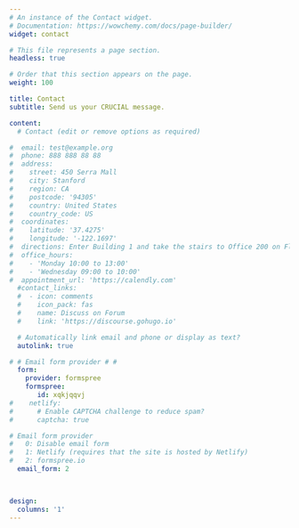 ```yaml
---
# An instance of the Contact widget.
# Documentation: https://wowchemy.com/docs/page-builder/
widget: contact

# This file represents a page section.
headless: true

# Order that this section appears on the page.
weight: 100

title: Contact
subtitle: Send us your CRUCIAL message.

content:
  # Contact (edit or remove options as required)

#  email: test@example.org
#  phone: 888 888 88 88
#  address:
#    street: 450 Serra Mall
#    city: Stanford
#    region: CA
#    postcode: '94305'
#    country: United States
#    country_code: US
#  coordinates:
#    latitude: '37.4275'
#    longitude: '-122.1697'
#  directions: Enter Building 1 and take the stairs to Office 200 on Floor 2
#  office_hours:
#    - 'Monday 10:00 to 13:00'
#    - 'Wednesday 09:00 to 10:00'
#  appointment_url: 'https://calendly.com'
  #contact_links:
  #  - icon: comments
  #    icon_pack: fas
  #    name: Discuss on Forum
  #    link: 'https://discourse.gohugo.io'

  # Automatically link email and phone or display as text?
  autolink: true

# # Email form provider # # 
  form:
    provider: formspree
    formspree: 
       id: xqkjqqvj
#    netlify:
#      # Enable CAPTCHA challenge to reduce spam?
#      captcha: true

# Email form provider
#   0: Disable email form
#   1: Netlify (requires that the site is hosted by Netlify)
#   2: formspree.io
  email_form: 2 
 


design:
  columns: '1'
---
```







